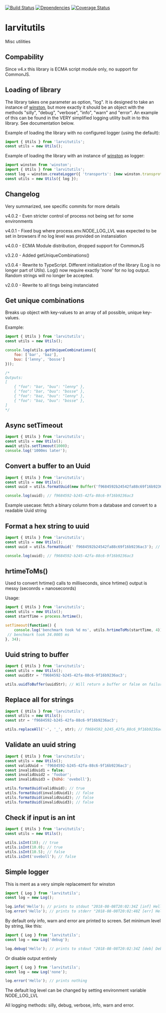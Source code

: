 [![Build Status](https://travis-ci.org/larvit/larvitutils.svg)](https://travis-ci.org/larvit/larvitutils)
[![Dependencies](https://david-dm.org/larvit/larvitutils.svg)](https://david-dm.org/larvit/larvitutils.svg)
[![Coverage Status](https://coveralls.io/repos/github/larvit/larvitutils/badge.svg)](https://coveralls.io/github/larvit/larvitutils)

# larvitutils

Misc utilities

## Compability

Since v4.x this library is ECMA script module only, no support for CommonJS.

## Loading of library

The library takes one parameter as option, "log". It is designed to take an instance of [winston](https://github.com/winstonjs/winston), but more exactly it should be an object with the methods "silly", "debug", "verbose", "info", "warn" and "error". An example of this can be found in the VERY simplified logging utility built in to this library. See documentation below.

Example of loading the library with no configured logger (using the default):

```javascript
import { Utils } from 'larvitutils';
const utils = new Utils();
```

Example of loading the library with an instance of [winston](https://github.com/winstonjs/winston) as logger:

```javascript
import winston from 'winston';
import { Utils } from 'larvitutils';
const log = winston.createLogger({ 'transports': [new winston.transprots.Console()] });
const utils = new Utils({ log });
```

## Changelog

Very summarized, see specific commits for more details

v4.0.2 - Even stricter control of process not being set for some environments

v4.0.1 - Fixed bug where process.env.NODE_LOG_LVL was expected to be set in browsers if no log level was provided on instansiation

v4.0.0 - ECMA Module distribution, dropped support for CommonJS

v3.2.0 - Added getUniqueCombinations()

v3.0.4 - Rewrite to TypeScript. Different initialization of the library (Log is no longer part of Utils). Log() now require exactly 'none' for no log output. Random strings will no longer be accepted.

v2.0.0 - Rewrite to all tings being instanciated

## Get unique combinations

Breaks up object with key-values to an array of all possible, unique key-values.

Example:

```javascript
import { Utils } from 'larvitutils';
const utils = new Utils();

console.log(utils.getUniqueCombinations({
	foo: ['bar', 'baz'],
	buu: ['lenny', 'bosse']
}));

/*
Outputs:
[
	{ "foo": "bar, "buu": "lenny" },
	{ "foo": "bar, "buu": "bosse" },
	{ "foo": "baz, "buu": "lenny" },
	{ "foo": "baz, "buu": "bosse" },
]
*/
```

## Async setTimeout

```javascript
import { Utils } from 'larvitutils';
const utils = new Utils();
await utils.setTimeout(1000);
console.log('1000ms later');
```

## Convert a buffer to an Uuid

```javascript
import { Utils } from 'larvitutils';
const utils = new Utils();
const uuid = utils.formatUuid(new Buffer('f9684592b24542fa88c69f16b9236ac3', 'hex'));

console.log(uuid); // f9684592-b245-42fa-88c6-9f16b9236ac3
```

Example usecase: fetch a binary column from a database and convert to a readable Uuid string

## Format a hex string to uuid

```javascript
import { Utils } from 'larvitutils';
const utils = new Utils();
const uuid = utils.formatUuid(' f9684592b24542fa88c69f16b9236ac3'); // Notice the starting space getting trimmed away

console.log(uuid); // f9684592-b245-42fa-88c6-9f16b9236ac3
```

## hrtimeToMs()

Used to convert hrtime() calls to milliseconds, since hrtime() output is messy (seconrds + nanoseconrds)

Usage:

```javascript
import { Utils } from 'larvitutils';
const utils = new Utils();
const startTime = process.hrtime();

setTimeout(function() {
	console.log('benchmark took %d ms', utils.hrtimeToMs(startTime, 4));
 // benchmark took 34.0005 ms
}, 34);
```

## Uuid string to buffer

```javascript
import { Utils } from 'larvitutils';
const utils = new Utils();
const uuidStr = 'f9684592-b245-42fa-88c6-9f16b9236ac3';

utils.uuidToBuffer(uuidStr); // Will return a buffer or false on failure
```

## Replace all for strings

```javascript
import { Utils } from 'larvitutils';
const utils = new Utils();
const str = 'f9684592-b245-42fa-88c6-9f16b9236ac3';

utils.replaceAll('-', '_', str); // f9684592_b245_42fa_88c6_9f16b9236ac3
```

## Validate an uuid string

```javascript
import { Utils } from 'larvitutils';
const utils = new Utils();
const validUuid = 'f9684592-b245-42fa-88c6-9f16b9236ac3';
const invalidUuid1 = false;
const invalidUuid2 = 'foobar';
const invalidUuid3 = {höhö: 'oveboll'};

utils.formatUuid(validUuid); // true
utils.formatUuid(invalidUuid1); // false
utils.formatUuid(invalidUuid2); // false
utils.formatUuid(invalidUuid3); // false
```

## Check if input is an int
```javascript
import { Utils } from 'larvitutils';
const utils = new Utils();

utils.isInt(10); // true
utils.isInt(10.0); // true
utils.isInt(10.5); // false
utils.isInt('oveboll'); // false
```

## Simple logger

This is ment as a very simple replacement for winston

```javascript
import { Log } from 'larvitutils';
const log = new Log();

log.info('Hello'); // prints to stdout "2018-08-08T20:02:34Z [inf] Hello
log.error('Hello'); // prints to stderr "2018-08-08T20:02:48Z [err] Hello
```

By default only info, warn and error are printed to screen. Set minimum level by string, like this:

```javascript
import { Log } from 'larvitutils';
const log = new Log('debug');

log.debug('Hello'); // prints to stdout "2018-08-08T20:02:34Z [deb] Debug
```

Or disable output entirely

```javascript
import { Log } from 'larvitutils';
const log = new Log('none');

log.error('Hello'); // prints nothing
```

The default log level can be changed by setting environment variable NODE_LOG_LVL

All logging methods: silly, debug, verbose, info, warn and error.
